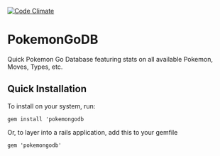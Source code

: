 [![Code Climate](https://codeclimate.com/github/teoucsb82/pokemongodb/badges/gpa.svg)](https://codeclimate.com/github/teoucsb82/pokemongodb)

# PokemonGoDB
Quick Pokemon Go Database featuring stats on all available Pokemon, Moves, Types, etc.

## Quick Installation
To install on your system, run:

```
gem install 'pokemongodb
```

Or, to layer into a rails application, add this to your gemfile

```
gem 'pokemongodb'
```
